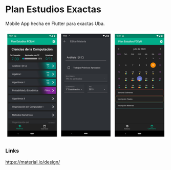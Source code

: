 # Plan Estudios Exactas

Mobile App hecha en Flutter para exactas Uba.  

![screenshots](screenshots.png)

### Links
https://material.io/design/
